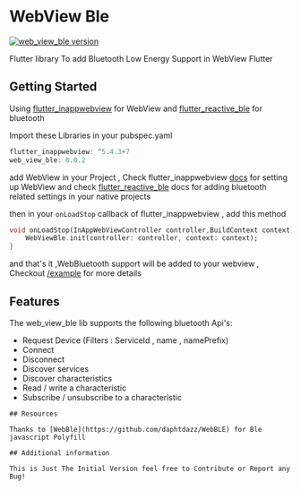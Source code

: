 # WebView Ble

[![web_view_ble version](https://img.shields.io/pub/v/web_view_ble?label=web_view_ble)](https://pub.dev/packages/web_view_ble)

Flutter library To add Bluetooth Low Energy Support in WebView Flutter

## Getting Started

Using [flutter_inappwebview](https://pub.dev/packages/flutter_inappwebview) for WebView
and [flutter_reactive_ble](https://pub.dev/packages/flutter_reactive_ble) for bluetooth

Import these Libraries in your pubspec.yaml

```dart
flutter_inappwebview: ^5.4.3+7
web_view_ble: 0.0.2
```

add WebView in your Project , Check flutter_inappwebview [docs](https://inappwebview.dev/docs/) for setting up WebView
and check [flutter_reactive_ble](https://pub.dev/packages/flutter_reactive_ble) docs for adding bluetooth related settings in your native projects

then in your `onLoadStop` callback of flutter_inappwebview , add this method

```dart
void onLoadStop(InAppWebViewController controller,BuildContext context) async {
    WebViewBle.init(controller: controller, context: context);
}
```

and that's it ,WebBluetooth support will be added to your webview ,
Checkout [/example](https://github.com/rohitsangwan01/web_view_ble/tree/main/example) for more details

## Features

The web_view_ble lib supports the following bluetooth Api's:

- Request Device (Filters : ServiceId , name , namePrefix)
- Connect
- Disconnect
- Discover services
- Discover characteristics
- Read / write a characteristic
- Subscribe / unsubscribe to a characteristic


```
## Resources

Thanks to [WebBle](https://github.com/daphtdazz/WebBLE) for Ble javascript Polyfill

## Additional information

This is Just The Initial Version feel free to Contribute or Report any Bug!
```
